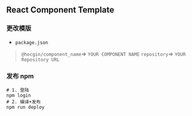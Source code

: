 ## React Component Template

### 更改模版
- `package.json`
> `@hocgin/component_name`=> `YOUR COMPONENT NAME`
> `repository`=> `YOUR Repository URL`

### 发布 npm 
```shell script
# 1. 登陆
npm login
# 2. 编译+发布
npm run deploy
```
